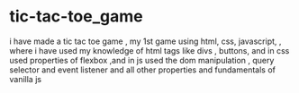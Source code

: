 # tic-tac-toe_game
i have made a tic tac toe game , my 1st game using html, css, javascript, , where i have used my knowledge of html tags like divs , buttons, and in css used properties of flexbox ,and in js used the  dom manipulation , query selector and event listener and all other properties and fundamentals of vanilla js 
